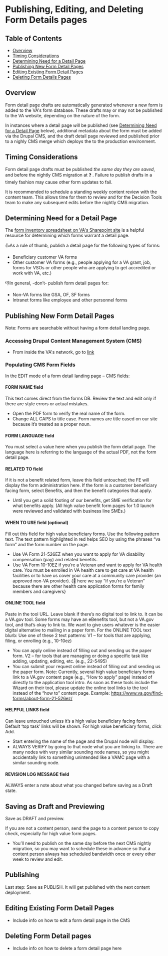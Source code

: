 # Publishing, Editing, and Deleting Form Details pages #

## Table of Contents ##
 * [Overview](#overview)
 * [Timing Considerations](#timing-considerations)
 * [Determining Need for a Detail Page](#determining-need-for-a-detail-page)
 * [Publishing New Form Detail Pages](#publishing-new-form-detail-pages) 
 * [Editing Existing Form Detail Pages](#editing-existing-form-detail-pages)
 * [Deleting Form Details Pages](#deleting-form-detail-pages)
 
## Overview ##
Form detail page drafts are automatically generated whenever a new form is added to the VA's form database.  These drafts may or may not be published to the VA website, depending on the nature of the form.  

In instances where a detail page *will* be published (see [Determining Need for a Detail Page](#determining-need-for-a-detail-page) below), additional metadata about the form must be added via the Drupal CMS, and the draft detail page reviewed and published prior to a nighly CMS merge which deploys the to the production environment.

## Timing Considerations ## 
Form detail page drafts must be published *the same day they are saved*, and before the nightly CMS migration at :question: .  Failure to publish drafts in a timely fashion may cause other form updates to fail. 

It is recommended to schedule a standing weekly content review with the content team. This allows time for them to review and for the Decision Tools team to make any subsequent edits before the nightly CMS migration.
 
## Determining Need for a Detail Page ##
The [form inventory spreadsheet on VA's Sharepoint site](https://github.com/department-of-veterans-affairs/va.gov-team/blob/master/products/find-va-forms-redesign/S998%20Depot%20Inventory%206-4-19%20(1).xlsx?raw=true) is a helpful resource for determining which forms warrant a detail page.

:+1:As a rule of thumb, publish a detail page for the following types of forms:
* Beneficiary customer VA forms
* Other customer VA forms (e.g., people applying for a VA grant, job, forms for VSOs or other people who are
applying to get accredited or work with VA, etc.) 

:-1:In general, -don’t- publish form detail pages for:
* Non-VA forms like GSA, OF, SF forms
* Intranet forms like employee and other personnel forms

## Publishing New Form Detail Pages ##
Note: Forms are searchable without having a form detail landing page.


### Accessing Drupal Content Management System (CMS) ###
- From inside the VA's network, go to [link]()

### Populating CMS Form Fields ###

In the EDIT mode of a form detail landing page – CMS fields:

#### FORM NAME field ####
This text comes direct from the forms DB. Review the text and edit only if there are style errors or actual mistakes.
* Open the PDF form to verify the real name of the form.
* Change ALL CAPS to title case.
Form names are title cased on our site because it’s treated as a proper noun.

#### FORM LANGUAGE field ####
You must select a value here when you publish the form detail page. The language here is referring to the language of
the actual PDF, not the form detail page.
#### RELATED TO field ####
If it is not a benefit related form, leave this field untouched; the FE will display the form administration here.
If the form is a customer beneficiary facing form, select Benefits, and then the benefit categories that apply.
* Until you get a solid footing of our benefits, get SME verification for what benefits apply. (All high value
benefit form pages for 1.0 launch were reviewed and validated with business line SMEs.)
#### WHEN TO USE field (optional) ####
Fill out this field for high value beneficiary forms. Use the following pattern text. The text pattern highlighted in red helps
SEO by using the phrases “va form” and the form number on the page.
* Use VA Form 21-526EZ when you want to apply for VA disability compensation (pay) and related benefits.
* Use VA Form 10-10EZ if you’re a Veteran and want to apply for VA health care. You must be enrolled in VA
health care to get care at VA health facilities or to have us cover your care at a community care provider (an 
approved non-VA provider). { here we say “if you’re a Veteran” because there are other health care
application forms for family members and caregivers}

#### ONLINE TOOL field ####
Paste in the tool URL. Leave blank if there’s no digital tool to link to.
It can be a VA.gov tool. Some forms may have an eBenefits tool, but not a VA.gov tool, and that’s okay to link to. We
want to give users whatever is the easier digital alternative to mailing in a paper form.
For the ONLINE TOOL text blurb: Use one of these 2 text patterns:
V1 – for tools that are applying, filing, or enrolling (e.g., 10-10ez)
* You can apply online instead of filling out and sending us the paper form.
V2 – for tools that are managing or doing a specific task like adding, updating, editing, etc. (e.g., 22-5495)
* You can submit your request online instead of filling out and sending us the paper form.
Note: Currently, several high value beneficiary forms link to a VA.gov content page (e.g., “How to apply” page) instead of
directly to the application tool intro. As soon as these tools include the Wizard on their tool, please update the online tool
links to the tool instead of the “how to” content page. Example: https://www.va.gov/find-forms/about-form-21-526ez/

#### HELPFUL LINKS field ####
Can leave untouched unless it’s a high value beneficiary facing form. Default ‘top task’ links will be shown.
For high value beneficiary forms, click Add.
* Start entering the name of the page and the Drupal node will display.
* ALWAYS VERIFY by going to that node what you are linking to. There are many nodes with very similar sounding
node names, so you might accidentally link to something unintended like a VAMC page with a similar sounding
node.

#### REVISION LOG MESSAGE field ####
ALWAYS enter a note about what you changed before saving as a Draft state.

## Saving as Draft and Previewing ##
Save as DRAFT and preview.

If you are not a content person, send the page to a content person to copy check, especially for high value form pages.
* You’ll need to publish on the same day before the next CMS nightly migration, so you may want to schedule
these in advance so that a content person always has scheduled bandwidth once or every other week to review
and edit. 

## Publishing ##
Last step: Save as PUBLISH.
It will get published with the next content deployment. 

## Editing Existing Form Detail Pages ##
- Include info on how to edit a form detail page in the CMS

## Deleting Form Detail pages ##
- Include info on how to delete a form detail page here
